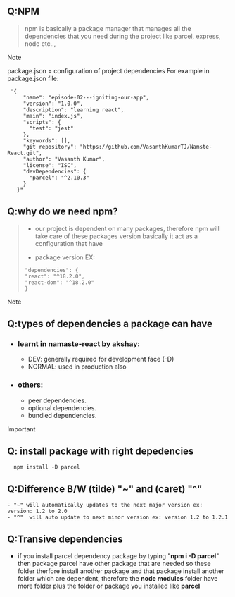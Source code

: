 ## Q:NPM
>npm is basically a package manager that manages all the dependencies that you need during the project like parcel, express, node etc..,

> [!NOTE]
>package.json = configuration of project dependencies
>For example in package.json file:
> ```
>  "{
>      "name": "episode-02---igniting-our-app",
>      "version": "1.0.0",
>      "description": "learning react",
>      "main": "index.js",
>      "scripts": {
>        "test": "jest"
>      },
>      "keywords": [],
>      "git repository": "https://github.com/VasanthKumarTJ/Namste-React.git",
>      "author": "Vasanth Kumar",
>      "license": "ISC",
>      "devDependencies": {
>        "parcel": "^2.10.3"
>      }
>    }"
> ```

## Q:why do we need npm?
>   * our project is dependent on many packages, therefore npm will take care of these packages version basically it act as a configuration that have 
>   - package version EX: 
>    ```
>    "dependencies": {
>    "react": "^18.2.0",
>    "react-dom": "^18.2.0"
>    }
>  ```

> [!NOTE]
>## Q:types of dependencies a package can have
>    - ### learnt in namaste-react by akshay:
>        - DEV: generally required for development face (-D)
>        - NORMAL: used in production also
>
>    - ### others:
>        - peer dependencies.
>        - optional dependencies.
>        - bundled dependencies.


> [!IMPORTANT]
>## Q: install package with right depedencies
> ```
>   npm install -D parcel
> ```


## Q:Difference B/W (tilde) "~" and (caret) "^"
    - "~" will automatically updates to the next major version ex: version: 1.2 to 2.0
    - "^"  will auto update to next minor version ex: version 1.2 to 1.2.1

## Q:Transive dependencies
   - if you install parcel dependency package by typing "**npm i -D parcel**" then package parcel have other package that are needed so these folder therfore install another package and that package install another folder which are dependent, therefore the **node modules** folder have more folder plus the folder or package you installed like **parcel**


